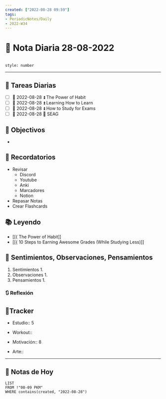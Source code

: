 ```yaml
---
created: ["2022-08-28 09:59"]
tags:
- PeriodicNotes/Daily
- 2022-W34
---
```


# 📅 Nota Diaria 28-08-2022
```toc

style: number

```

---
## 🔷 Tareas Diarias
- [ ] 📅 2022-08-28 ⏫ The Power of Habit
- [ ] 📅 2022-08-28 ⏫ Learning How to Learn
- [ ] 📅 2022-08-28 ⏫ How to Study for Exams
- [ ] 📅 2022-08-28 🔼 SEAG

## 🎯 Objectivos
- 
## 📕 Recordatorios
- Revisar
	- Discord
	- Youtube
	- Anki
	- Marcadores
	- Notion
- Repasar Notas
- Crear Flashcards

## 📚 Leyendo
- [[{ The Power of Habit]]
- [[{ 10 Steps to Earning Awesome Grades (While Studying Less)]]
## 💬 Sentimientos, Observaciones, Pensamientos 
1. Sentimientos
	1. 
2. Observaciones
	1. 
3. Pensamientos
	1. 
### 🔃 Reflexión

## 🔷Tracker

- Estudio:: 5

- Workout::

- Motivación:: 8

- Arte::
---

## 📅 Notas de Hoy
```dataview
LIST 
FROM !"00-09 PKM" 
WHERE contains(created, "2022-08-28")
```
